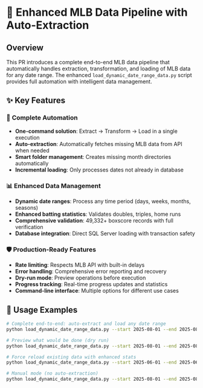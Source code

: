 # 🚀 Enhanced MLB Data Pipeline with Auto-Extraction

## Overview
This PR introduces a complete end-to-end MLB data pipeline that automatically handles extraction, transformation, and loading of MLB data for any date range. The enhanced `load_dynamic_date_range_data.py` script provides full automation with intelligent data management.

## ✨ Key Features

### 🔄 **Complete Automation**
- **One-command solution**: Extract → Transform → Load in a single execution
- **Auto-extraction**: Automatically fetches missing MLB data from API when needed
- **Smart folder management**: Creates missing month directories automatically
- **Incremental loading**: Only processes dates not already in database

### 📊 **Enhanced Data Management**
- **Dynamic date ranges**: Process any time period (days, weeks, months, seasons)
- **Enhanced batting statistics**: Validates doubles, triples, home runs
- **Comprehensive validation**: 49,332+ boxscore records with full verification
- **Database integration**: Direct SQL Server loading with transaction safety

### 🛡️ **Production-Ready Features**
- **Rate limiting**: Respects MLB API with built-in delays
- **Error handling**: Comprehensive error reporting and recovery
- **Dry-run mode**: Preview operations before execution
- **Progress tracking**: Real-time progress updates and statistics
- **Command-line interface**: Multiple options for different use cases

## 🎯 **Usage Examples**

```bash
# Complete end-to-end: auto-extract and load any date range
python load_dynamic_date_range_data.py --start 2025-08-01 --end 2025-08-15

# Preview what would be done (dry run)
python load_dynamic_date_range_data.py --start 2025-08-01 --end 2025-08-15 --dry-run

# Force reload existing data with enhanced stats
python load_dynamic_date_range_data.py --start 2025-06-01 --end 2025-06-30 --clear

# Manual mode (no auto-extraction)
python load_dynamic_date_range_data.py --start 2025-08-01 --end 2025-08-15 --no-auto-extract